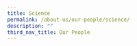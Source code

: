 ```yaml
---
title: Science
permalink: /about-us/our-people/science/
description: ""
third_nav_title: Our People
---
```

